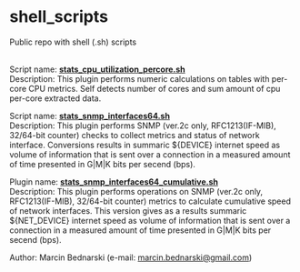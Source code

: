 # shell_scripts
Public repo with shell (.sh) scripts<br/><br/>

Script name: **<ins>stats_cpu_utilization_percore.sh</ins>**<br/>
Description: This plugin performs numeric calculations on tables with per-core CPU metrics.
             Self detects number of cores and sum amount of cpu per-core extracted data.<br/>

Script name: **<ins>stats_snmp_interfaces64.sh</ins>**<br/>
Description: This plugin performs SNMP (ver.2c only, RFC1213(IF-MIB), 32/64-bit counter) checks to collect metrics and status of network interface.
             Conversions results in summaric ${DEVICE} internet speed as volume of information that is sent over a connection
             in a measured amount of time presented in G|M|K bits per secend (bps).<br/>

Plugin name: **<ins>stats_snmp_interfaces64_cumulative.sh</ins>**<br/>
Description: This plugin performs operations on SNMP (ver.2c only, RFC1213(IF-MIB), 32/64-bit counter) metrics to calculate cumulative speed of network interfaces.
             This version gives as a results summaric ${NET_DEVICE} internet speed as volume of information that is sent over a connection
             in a measured amount of time presented in G|M|K bits per secend (bps).<br/>

Author: Marcin Bednarski (e-mail: marcin.bednarski@gmail.com)<br/>
